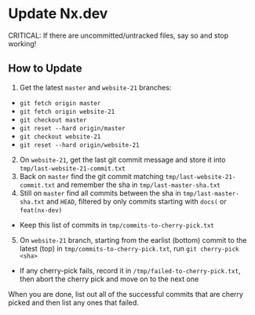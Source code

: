# Update Nx.dev

CRITICAL: If there are uncommitted/untracked files, say so and stop working!

## How to Update

1. Get the latest `master` and `website-21` branches: 
  - `git fetch origin master`
  - `git fetch origin website-21`
  - `git checkout master`
  - `git reset --hard origin/master`
  - `git checkout website-21`
  - `git reset --hard origin/website-21`
2. On `website-21`, get the last git commit message and store it into `tmp/last-website-21-commit.txt`
3. Back on `master` find the git commit matching `tmp/last-website-21-commit.txt` and remember the sha in `tmp/last-master-sha.txt`
4. Still on `master` find all commits between the sha in `tmp/last-master-sha.txt` and `HEAD`, filtered by only commits starting with `docs(` or `feat(nx-dev)`
  - Keep this list of commits in `tmp/commits-to-cherry-pick.txt`
5. On `website-21` branch, starting from the earlist (bottom) commit to the latest (top) in `tmp/commits-to-cherry-pick.txt`, run `git cherry-pick <sha>`
  - If any cherry-pick fails, record it in `/tmp/failed-to-cherry-pick.txt`, then abort the cherry pick and move on to the next one

When you are done, list out all of the successful commits that are cherry picked and then list any ones that failed.

